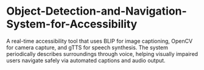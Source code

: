 # Object-Detection-and-Navigation-System-for-Accessibility
A real-time accessibility tool that uses BLIP for image captioning, OpenCV for camera capture, and gTTS for speech synthesis. The system periodically describes surroundings through voice, helping visually impaired users navigate safely via automated captions and audio output.
